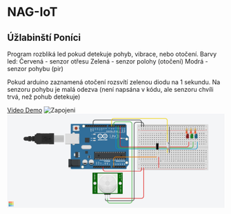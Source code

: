 # NAG-IoT
## Úžlabinští Poníci

Program rozbliká led pokud detekuje pohyb, vibrace, nebo otočení.
Barvy led:
	Červená - senzor otřesu
	Zelená - senzor polohy (otočení)
	Modrá - senzor pohybu (pir)

Pokud arduino zaznamená otočení rozsvítí zelenou diodu na 1 sekundu.
Na senzoru pohybu je malá odezva (není napsána v kódu, ale senzoru chvíli trvá, než pohub detekuje)

[Video Demo](https://youtu.be/4nC16f-9Dn8)
![Zapojeni](zapojeni2.jpg "Zapojeni")
![Zapojeni](zapojeni.jpg "Zapojeni")

